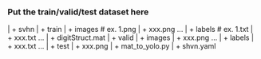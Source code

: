 ### Put the train/valid/test dataset here

| + svhn
      | + train
          | + images # ex. 1.png
              | + xxx.png ... 
          | + labels  # ex. 1.txt
              | + xxx.txt ...
          | + digitStruct.mat
      | + valid
          | + images
                | + xxx.png ... 
          | + labels
              | + xxx.txt ...
      | + test
          | + xxx.png
| + mat_to_yolo.py
| + shvn.yaml


